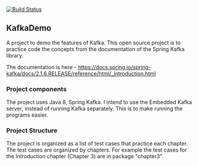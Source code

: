 [![Build Status](https://travis-ci.org/shankarps/KafkaDemo.svg?branch=master)](https://travis-ci.org/shankarps/KafkaDemo)

## KafkaDemo
A project to demo the features of Kafka. This open source project is to practice code the concepts from the documentation of the Spring Kafka library.

The documentation is here - https://docs.spring.io/spring-kafka/docs/2.1.6.RELEASE/reference/html/_introduction.html

### Project components
The project uses Java 8, Spring Kafka. I intend to use the Embedded Kafka server, instead of running Kafka separately. This is to make running the programs easier.

### Project Structure
The project is organized as a list of test cases that practice each chapter.
The test cases are organized by chapters. For example the test cases for the Introduction chapter (Chapter 3) are in package "chapter3".

